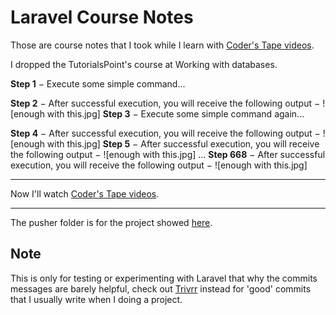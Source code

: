 # Laravel Course Notes
Those are course notes that I took while I learn with [Coder's Tape videos](https://www.youtube.com/channel/UCQI-Ym2rLZx52vEoqlPQMdg/videos).

I dropped the TutorialsPoint's course at Working with databases.

**Step 1** − Execute some simple command...

**Step 2** − After successful execution, you will receive the following output −
![enough with this.jpg]
**Step 3** − Execute some simple command again...

**Step 4** − After successful execution, you will receive the following output −
![enough with this.jpg]
**Step 5** − After successful execution, you will receive the following output −
![enough with this.jpg]
...
**Step 668** − After successful execution, you will receive the following output −
![enough with this.jpg]

------

Now I'll watch [Coder's Tape videos](https://www.youtube.com/channel/UCQI-Ym2rLZx52vEoqlPQMdg/videos).

------

The pusher folder is for the project showed [here](https://blog.pusher.com/laravel-mvc-use/).

## Note
This is only for testing or experimenting with Laravel that why the commits messages are barely helpful, check out [Trivrr](https://github.com/EGA-SUPREMO/Trivrr) instead for 'good' commits that I usually write when I doing a project.
